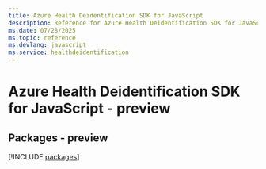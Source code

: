 ```yaml
---
title: Azure Health Deidentification SDK for JavaScript
description: Reference for Azure Health Deidentification SDK for JavaScript
ms.date: 07/28/2025
ms.topic: reference
ms.devlang: javascript
ms.service: healthdeidentification
---
```

# Azure Health Deidentification SDK for JavaScript - preview
## Packages - preview
[!INCLUDE [packages](health-deidentification-index.md)]